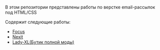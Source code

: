 В этом репозитории представлены работы по верстке email-рассылок под HTML/CSS

Содержит следующие работы:
* <a href="https://alex-lopatenko.github.io/Email/Focus/dist/index.html" target="_blank">Focus</a> <br>
* <a href="https://allopatenko.github.io/Email/Nexit" target="_blank">Nexit</a> <br> 
* <a href="https://allopatenko.github.io/Email/lady-xl" target="_blank">Lady-XL(Бутик полной моды)</a> <br> 
